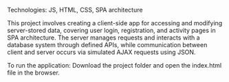 Technologies: JS, HTML, CSS, SPA architecture

This project involves creating a client-side app for accessing and modifying server-stored data, covering user login, registration, and activity pages in SPA architecture. The server manages requests and interacts with a database system through defined APIs, while communication between client and server occurs via simulated AJAX requests using JSON.

To run the application: 
Download the project folder and open the index.html file in the browser.
